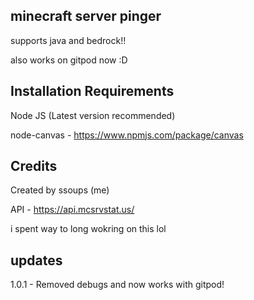## minecraft server pinger

supports java and bedrock!!

also works on gitpod now :D

## Installation Requirements

Node JS (Latest version recommended)

node-canvas - https://www.npmjs.com/package/canvas


## Credits
Created by ssoups (me)

API - https://api.mcsrvstat.us/

i spent way to long wokring on this lol


## updates

1.0.1 - Removed debugs and now works with gitpod!